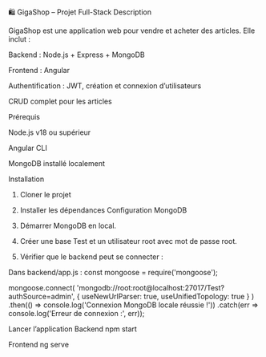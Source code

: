 🛍️ GigaShop – Projet Full-Stack
Description

GigaShop est une application web pour vendre et acheter des articles.
Elle inclut :

Backend : Node.js + Express + MongoDB

Frontend : Angular

Authentification : JWT, création et connexion d’utilisateurs

CRUD complet pour les articles

Prérequis

Node.js v18 ou supérieur

Angular CLI

MongoDB installé localement

Installation
1. Cloner le projet
2. Installer les dépendances
Configuration MongoDB

1. Démarrer MongoDB en local.

2. Créer une base Test et un utilisateur root avec mot de passe root.

3. Vérifier que le backend peut se connecter :

Dans backend/app.js :
const mongoose = require('mongoose');

mongoose.connect(
  'mongodb://root:root@localhost:27017/Test?authSource=admin',
  { useNewUrlParser: true, useUnifiedTopology: true }
)
.then(() => console.log('Connexion MongoDB locale réussie !'))
.catch(err => console.log('Erreur de connexion :', err));

Lancer l’application
Backend
npm start

Frontend
ng serve
